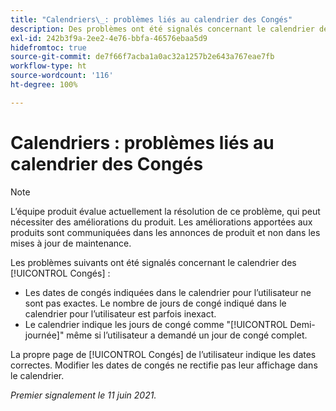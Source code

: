 ```yaml
---
title: "Calendriers\_: problèmes liés au calendrier des Congés"
description: Des problèmes ont été signalés concernant le calendrier des Congés.
exl-id: 242b3f9a-2ee2-4e76-bbfa-46576ebaa5d9
hidefromtoc: true
source-git-commit: de7f66f7acba1a0ac32a1257b2e643a767eae7fb
workflow-type: ht
source-wordcount: '116'
ht-degree: 100%

---
```


# Calendriers : problèmes liés au calendrier des Congés

>[!NOTE]
>
>L’équipe produit évalue actuellement la résolution de ce problème, qui peut nécessiter des améliorations du produit. Les améliorations apportées aux produits sont communiquées dans les annonces de produit et non dans les mises à jour de maintenance.

Les problèmes suivants ont été signalés concernant le calendrier des [!UICONTROL Congés] :

* Les dates de congés indiquées dans le calendrier pour l’utilisateur ne sont pas exactes. Le nombre de jours de congé indiqué dans le calendrier pour l’utilisateur est parfois inexact.
* Le calendrier indique les jours de congé comme &quot;[!UICONTROL Demi-journée]&quot; même si l’utilisateur a demandé un jour de congé complet.

La propre page de [!UICONTROL Congés] de l’utilisateur indique les dates correctes. Modifier les dates de congés ne rectifie pas leur affichage dans le calendrier.

_Premier signalement le 11 juin 2021._
